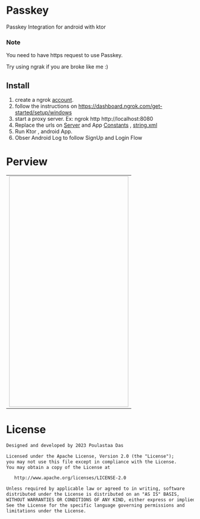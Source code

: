 # Passkey

Passkey Integration for android with ktor

### Note

<p>You need to have https request to use Passkey.</p>
<p>Try using ngrak if you are broke like me :)</p>

## Install

1. create a ngrok [account](https://ngrok.com/).
2. follow the instructions on https://dashboard.ngrok.com/get-started/setup/windows
3. start a proxy server. Ex: ngrok http http://localhost:8080
4. Replace the urls on [Server](https://github.com/POULASTAAdAS/Passkey/blob/main/PasskeyServer/src/main/kotlin/com/poulastaa/utils/Constants.kt) and App [Constants](https://github.com/POULASTAAdAS/Passkey/blob/main/PassekyApp/app/src/main/java/com/poulastaa/passekyapp/utils/Constants.kt) , [string.xml](https://github.com/POULASTAAdAS/Passkey/blob/main/PassekyApp/app/src/main/res/values/strings.xml)
5. Run Ktor , android App.
6. Obser Android Log to follow SignUp and Login Flow

# Perview

<table>
    <tr>
        <td>
            <img scr='https://github.com/POULASTAAdAS/Passkey/blob/main/ss/showcase-gif.gif'  width="320" height="620">
        </td>
    </tr>
</table>

# License

```xml
Designed and developed by 2023 Poulastaa Das

Licensed under the Apache License, Version 2.0 (the "License");
you may not use this file except in compliance with the License.
You may obtain a copy of the License at

   http://www.apache.org/licenses/LICENSE-2.0

Unless required by applicable law or agreed to in writing, software
distributed under the License is distributed on an "AS IS" BASIS,
WITHOUT WARRANTIES OR CONDITIONS OF ANY KIND, either express or implied.
See the License for the specific language governing permissions and
limitations under the License.
```

